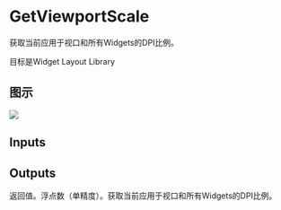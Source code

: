 # GetViewportScale

获取当前应用于视口和所有Widgets的DPI比例。

目标是Widget Layout Library

## 图示

![]($-20221218-21251479.png)

## Inputs

## Outputs

返回值。浮点数（单精度）。获取当前应用于视口和所有Widgets的DPI比例。
